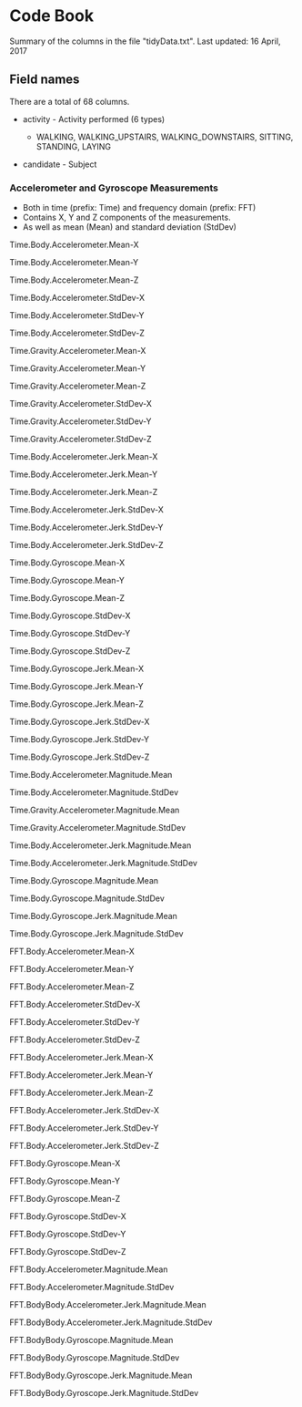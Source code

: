 # Code Book

Summary of the columns in the file "tidyData.txt".
Last updated: 16 April, 2017

## Field names

There are a total of 68 columns.

* activity - Activity performed (6 types)
	 - WALKING, WALKING_UPSTAIRS, WALKING_DOWNSTAIRS,
           SITTING, STANDING, LAYING

* candidate - Subject 

### Accelerometer and Gyroscope Measurements
* Both in time (prefix: Time) and frequency domain (prefix: FFT)
* Contains X, Y and Z components of the measurements.
* As well as mean (Mean) and standard deviation (StdDev)

Time.Body.Accelerometer.Mean-X

Time.Body.Accelerometer.Mean-Y 

Time.Body.Accelerometer.Mean-Z 

Time.Body.Accelerometer.StdDev-X 

Time.Body.Accelerometer.StdDev-Y 

Time.Body.Accelerometer.StdDev-Z 

Time.Gravity.Accelerometer.Mean-X 

Time.Gravity.Accelerometer.Mean-Y 

Time.Gravity.Accelerometer.Mean-Z 

Time.Gravity.Accelerometer.StdDev-X 

Time.Gravity.Accelerometer.StdDev-Y 

Time.Gravity.Accelerometer.StdDev-Z 

Time.Body.Accelerometer.Jerk.Mean-X 

Time.Body.Accelerometer.Jerk.Mean-Y 

Time.Body.Accelerometer.Jerk.Mean-Z 

Time.Body.Accelerometer.Jerk.StdDev-X 

Time.Body.Accelerometer.Jerk.StdDev-Y 

Time.Body.Accelerometer.Jerk.StdDev-Z 

Time.Body.Gyroscope.Mean-X 

Time.Body.Gyroscope.Mean-Y 

Time.Body.Gyroscope.Mean-Z 

Time.Body.Gyroscope.StdDev-X 

Time.Body.Gyroscope.StdDev-Y 

Time.Body.Gyroscope.StdDev-Z 

Time.Body.Gyroscope.Jerk.Mean-X 

Time.Body.Gyroscope.Jerk.Mean-Y 

Time.Body.Gyroscope.Jerk.Mean-Z 

Time.Body.Gyroscope.Jerk.StdDev-X 

Time.Body.Gyroscope.Jerk.StdDev-Y 

Time.Body.Gyroscope.Jerk.StdDev-Z 

Time.Body.Accelerometer.Magnitude.Mean 

Time.Body.Accelerometer.Magnitude.StdDev 

Time.Gravity.Accelerometer.Magnitude.Mean 

Time.Gravity.Accelerometer.Magnitude.StdDev 

Time.Body.Accelerometer.Jerk.Magnitude.Mean 

Time.Body.Accelerometer.Jerk.Magnitude.StdDev 

Time.Body.Gyroscope.Magnitude.Mean 

Time.Body.Gyroscope.Magnitude.StdDev 

Time.Body.Gyroscope.Jerk.Magnitude.Mean 

Time.Body.Gyroscope.Jerk.Magnitude.StdDev 

FFT.Body.Accelerometer.Mean-X 

FFT.Body.Accelerometer.Mean-Y 

FFT.Body.Accelerometer.Mean-Z 

FFT.Body.Accelerometer.StdDev-X 

FFT.Body.Accelerometer.StdDev-Y 

FFT.Body.Accelerometer.StdDev-Z 

FFT.Body.Accelerometer.Jerk.Mean-X 

FFT.Body.Accelerometer.Jerk.Mean-Y 

FFT.Body.Accelerometer.Jerk.Mean-Z 

FFT.Body.Accelerometer.Jerk.StdDev-X 

FFT.Body.Accelerometer.Jerk.StdDev-Y 

FFT.Body.Accelerometer.Jerk.StdDev-Z 

FFT.Body.Gyroscope.Mean-X 

FFT.Body.Gyroscope.Mean-Y 

FFT.Body.Gyroscope.Mean-Z 

FFT.Body.Gyroscope.StdDev-X 

FFT.Body.Gyroscope.StdDev-Y 

FFT.Body.Gyroscope.StdDev-Z 

FFT.Body.Accelerometer.Magnitude.Mean 

FFT.Body.Accelerometer.Magnitude.StdDev 

FFT.BodyBody.Accelerometer.Jerk.Magnitude.Mean 

FFT.BodyBody.Accelerometer.Jerk.Magnitude.StdDev 

FFT.BodyBody.Gyroscope.Magnitude.Mean 

FFT.BodyBody.Gyroscope.Magnitude.StdDev 

FFT.BodyBody.Gyroscope.Jerk.Magnitude.Mean 

FFT.BodyBody.Gyroscope.Jerk.Magnitude.StdDev




